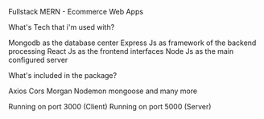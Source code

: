 Fullstack MERN - Ecommerce Web Apps

What's Tech that i'm used with?

Mongodb as the database center
Express Js as framework of the backend processing
React Js as the frontend interfaces
Node Js as the main configured server

What's included in the package?

Axios
Cors
Morgan
Nodemon
mongoose
and many more

Running on port 3000 (Client) 
Running on port 5000 (Server)
